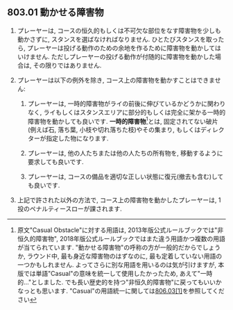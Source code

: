 ## 803.01 動かせる障害物

1. プレーヤーは,
コースの恒久的もしくは不可欠な部位をなす障害物を少しも動かさずに,
スタンスを選ばなければなりません.
ひとたびスタンスを取ったら,
プレーヤーは投げる動作のための余地を作るために障害物を動かしてはいけません.
ただしプレーヤーの投げる動作が付随的に障害物を動かした場合は,
その限りではありません.

1. プレーヤーは以下の例外を除き,
コース上の障害物を動かすことはできません:

    1. プレーヤーは,
    一時的障害物がライの前後に伸びているかどうかに関わりなく,
    ライもしくはスタンスエリアに部分的もしくは完全に架かる一時的障害物を動かしても良いです.
    **一時的障害物**[^1]とは,
    固定されてない破片(例えば石, 落ち葉, 小枝や切れ落ちた枝)やその集まり,
    もしくはディレクターが指定した物になります.

    1. プレーヤーは,
    他の人たちまたは他の人たちの所有物を,
    移動するように要求しても良いです.

    1. プレーヤーは,
    コースの備品を適切な正しい状態に復元(撤去も含む)しても良いです.

1. 上記で許された以外の方法で,
コース上の障害物を動かしたプレーヤーは,
1投のペナルティースローが課されます.




[^1]: 原文"Casual Obstacle"に対する用語は,
2013年版公式ルールブックでは"非恒久的障害物",
2018年版公式ルールブックではまた違う用語かつ複数の用語が当てられています.
"動かせる障害物"の呼称の方が一般的だからでしょうか,
ラウンド中,
最も身近な障害物のはずなのに,
最も定着していない用語の一つかもしれません.
よってさらに別な用語を用いるのは気が引けますが,
本版では単語"Casual"の意味を統一して使用したかったため,
あえて"一時的..."としました.
でも長い歴史的を持つ"非恒久的障害物"に戻ってもいいかなっとも思います.
"Casual"の用語統一に関しては[806.03\[1\]](80603#fn1)を参照してください
